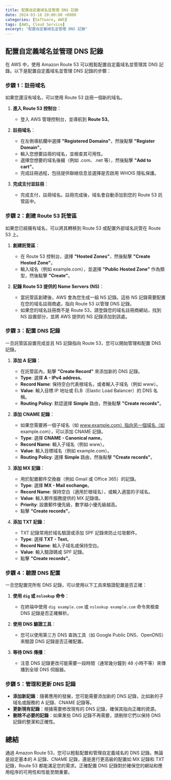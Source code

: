 ```yaml
---
title: 配置自定義域名並管理 DNS 記錄
date: 2024-03-18 20:00:00 +0800
categories: [Software, AWS]
tags: [AWS, Cloud Service] 
excerpt: "配置自定義域名並管理 DNS 記錄"
---
```


## 配置自定義域名並管理 DNS 記錄

在 AWS 中，使用 Amazon Route 53 可以輕鬆配置自定義域名並管理其 DNS 記錄。以下是配置自定義域名並管理 DNS 記錄的步驟：

### **步驟 1：註冊域名**

如果您還沒有域名，可以使用 Route 53 註冊一個新的域名。

1. **進入 Route 53 控制台**：
   - 登入 AWS 管理控制台，並導航到 **Route 53**。

2. **註冊域名**：
   - 在左側導航欄中選擇 **"Registered Domains"**，然後點擊 **"Register Domain"**。
   - 輸入您想要註冊的域名，並檢查其可用性。
   - 選擇您想要的域名後綴（例如 .com、.net 等），然後點擊 **"Add to cart"**。
   - 完成註冊過程，包括提供聯絡信息並選擇是否啟用 WHOIS 隱私保護。

3. **完成支付並註冊**：
   - 完成支付，註冊域名。註冊完成後，域名會自動添加到您的 Route 53 託管區中。

### **步驟 2：創建 Route 53 託管區**

如果您已經擁有域名，可以將其轉移到 Route 53 或配置外部域名託管在 Route 53 上。

1. **創建託管區**：
   - 在 Route 53 控制台，選擇 **"Hosted Zones"**，然後點擊 **"Create Hosted Zone"**。
   - 輸入域名（例如 example.com），並選擇 **"Public Hosted Zone"** 作為類型，然後點擊 **"Create"**。

2. **記錄 Route 53 提供的 Name Servers (NS)**：
   - 當託管區創建後，AWS 會為您生成一組 NS 記錄。這些 NS 記錄需要配置在您的域名註冊商處，指向 Route 53 以管理 DNS 記錄。
   - 如果您的域名註冊商不是 Route 53，請登錄您的域名註冊商網站，找到 NS 設置部分，並將 AWS 提供的 NS 記錄添加到該處。

### **步驟 3：配置 DNS 記錄**

一旦託管區設置完成並且 NS 記錄指向 Route 53，您可以開始管理和配置 DNS 記錄。

1. **添加 A 記錄**：
   - 在託管區內，點擊 **"Create Record"** 來添加新的 DNS 記錄。
   - **Type**: 選擇 **A - IPv4 address**。
   - **Record Name**: 保持空白代表根域名，或者輸入子域名（例如 www）。
   - **Value**: 輸入目標 IP 地址或 ELB（Elastic Load Balancer）的 DNS 名稱。
   - **Routing Policy**: 默認選擇 **Simple** 路由，然後點擊 **"Create records"**。

2. **添加 CNAME 記錄**：
   - 如果您需要將一個子域名（如 www.example.com）指向另一個域名（如 example.com），可以添加 CNAME 記錄。
   - **Type**: 選擇 **CNAME - Canonical name**。
   - **Record Name**: 輸入子域名（例如 www）。
   - **Value**: 輸入目標域名（例如 example.com）。
   - **Routing Policy**: 選擇 **Simple** 路由，然後點擊 **"Create records"**。

3. **添加 MX 記錄**：
   - 用於配置郵件交換器（例如 Gmail 或 Office 365）的記錄。
   - **Type**: 選擇 **MX - Mail exchange**。
   - **Record Name**: 保持空白（適用於根域名），或輸入適當的子域名。
   - **Value**: 輸入郵件服務提供的 MX 記錄值。
   - **Priority**: 設置郵件優先級，數字越小優先級越高。
   - 點擊 **"Create records"**。

4. **添加 TXT 記錄**：
   - TXT 記錄常用於域名驗證或添加 SPF 記錄來防止垃圾郵件。
   - **Type**: 選擇 **TXT - Text**。
   - **Record Name**: 輸入子域名或保持空白。
   - **Value**: 輸入驗證碼或 SPF 記錄。
   - 點擊 **"Create records"**。

### **步驟 4：驗證 DNS 配置**

一旦您配置完所有 DNS 記錄，可以使用以下工具來驗證配置是否正確：

1. **使用 `dig` 或 `nslookup` 命令**：
   - 在終端中使用 `dig example.com` 或 `nslookup example.com` 命令來檢查 DNS 記錄是否正確解析。

2. **使用 DNS 驗證工具**：
   - 您可以使用第三方 DNS 查詢工具（如 Google Public DNS、OpenDNS）來驗證 DNS 記錄是否正確配置。

3. **等待 DNS 傳播**：
   - 注意 DNS 記錄更改可能需要一段時間（通常幾分鐘到 48 小時不等）來傳播到全球 DNS 伺服器。

### **步驟 5：管理和更新 DNS 記錄**

- **添加新記錄**：隨著應用的發展，您可能需要添加新的 DNS 記錄，比如新的子域名或服務的 A 記錄、CNAME 記錄等。
- **更新現有記錄**：根據需要修改現有的 DNS 記錄，確保其指向正確的資源。
- **刪除不必要的記錄**：如果某些 DNS 記錄不再需要，請刪除它們以保持 DNS 記錄的整潔和正確性。

## 總結

通過 Amazon Route 53，您可以輕鬆配置和管理自定義域名的 DNS 記錄。無論是設定基本的 A 記錄、CNAME 記錄，還是進行更高級的配置如 MX 記錄和 TXT 記錄，Route 53 都能滿足您的需求。正確配置 DNS 記錄對於確保您的網站和應用程序的可用性和性能至關重要。

